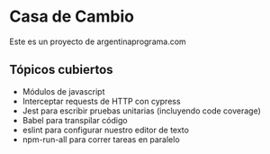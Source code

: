 # Casa de Cambio

Este es un proyecto de argentinaprograma.com

## Tópicos cubiertos

* Módulos de javascript
* Interceptar requests de HTTP con cypress
* Jest para escribir pruebas unitarias (incluyendo code coverage)
* Babel para transpilar código
* eslint para configurar nuestro editor de texto
* npm-run-all para correr tareas en paralelo
